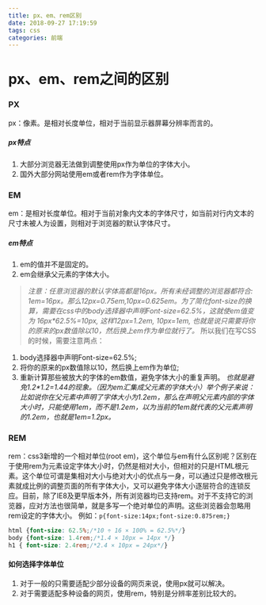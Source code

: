 ```yaml
---
title: px、em、rem区别
date: 2018-09-27 17:19:59
tags: css
categories: 前端
---
```

# px、em、rem之间的区别
### PX
px：像素。是相对长度单位，相对于当前显示器屏幕分辨率而言的。

##### px特点   
1. 大部分浏览器无法做到调整使用px作为单位的字体大小。
2. 国外大部分网站使用em或者rem作为字体单位。

### EM
em：是相对长度单位。相对于当前对象内文本的字体尺寸，如当前对行内文本的尺寸未被人为设置，则相对于浏览器的默认字体尺寸。

##### em特点
1. em的值并不是固定的。
2. em会继承父元素的字体大小。

>*注意：任意浏览器的默认字体高都是16px。所有未经调整的浏览器都符合: 1em=16px。那么12px=0.75em,10px=0.625em。为了简化font-size的换算，需要在css中的body选择器中声明Font-size=62.5%，这就使em值变为 16px\*62.5%=10px, 这样12px=1.2em, 10px=1em, 也就是说只需要将你的原来的px数值除以10，然后换上em作为单位就行了。*
所以我们在写CSS的时候，需要注意两点：   
1. body选择器中声明Font-size=62.5%;
2. 将你的原来的px数值除以10，然后换上em作为单位;
3. 重新计算那些被放大的字体的em数值，避免字体大小的重复声明。
*也就是避免1.2\*1.2=1.44的现象。（因为em汇集成父元素的字体大小）举个例子来说：比如说你在父元素中声明了字体大小为1.2em，那么在声明父元素内部的字体大小时，只能使用1em，而不是1.2em，以为当前的1em就代表的父元素声明的1.2em，也就是1em=1.2px。*

### REM
rem：css3新增的一个相对单位(root em)，这个单位与em有什么区别呢？区别在于使用rem为元素设定字体大小时，仍然是相对大小，但相对的只是HTML根元素。这个单位可谓是集相对大小与绝对大小的优点与一身，可以通过只是修改根元素就成比例的调整页面的所有字体大小，又可以避免字体大小逐层符合的连锁反应。目前，除了IE8及更早版本外，所有浏览器均已支持rem。对于不支持它的浏览器，应对方法也很简单，就是多写一个绝对单位的声明。这些浏览器会忽略用rem设定的字体大小。
例如：`p{font-size:14px;font-size:0.875rem;}`
```css
html {font-size: 62.5%;/*10 ÷ 16 × 100% = 62.5%*/}
body {font-size: 1.4rem;/*1.4 × 10px = 14px */}
h1 { font-size: 2.4rem;/*2.4 × 10px = 24px*/}
```
#### 如何选择字体单位   
1. 对于一般的只需要适配少部分设备的网页来说，使用px就可以解决。
2. 对于需要适配多种设备的网页，使用rem，特别是分辨率差别比较大的。
